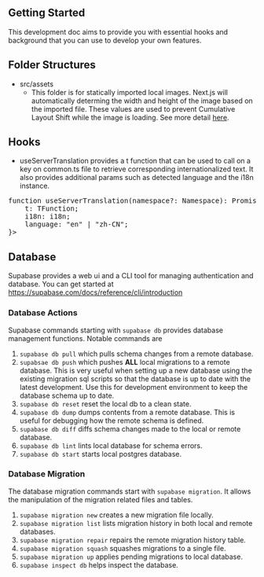 ## Getting Started
This development doc aims to provide you with essential hooks and background that you can use to develop your own features.

## Folder Structures
* src/assets
  * This folder is for statically imported local images. Next.js will automatically determing the width and height of the image based on the imported file. These values are used to prevent Cumulative Layout Shift while the image is loading. See more detail [here](https://nextjs.org/docs/app/building-your-application/optimizing/images#local-images).

## Hooks
* useServerTranslation provides a t function that can be used to call on a key on common.ts file to retrieve corresponding internationalized text. It also provides additional params such as detected language and the i18n instance.
<pre>
function useServerTranslation(namespace?: Namespace): Promise<{
    t: TFunction<Namespace, undefined>;
    i18n: i18n;
    language: "en" | "zh-CN";
}>
</pre>


## Database
Supabase provides a web ui and a CLI tool for managing authentication and database. You can get started at https://supabase.com/docs/reference/cli/introduction

### Database Actions
Supabase commands starting with `supabase db` provides database management functions. Notable commands are 
1. `supabase db pull`  which pulls schema changes from a remote database.
2. `supabsae db push` which pushes **ALL** local migrations to a remote database. This is very useful when setting up a new database using the existing migration sql scripts so that the database is up to date with the latest development. Use this for development environment to keep the database schema up to date.
3. `supabase db reset` reset the local db to a clean state.
4. `supabase db dump` dumps contents from a remote database. This is useful for debugging how the remote schema is defined.
5. `supabase db diff` diffs schema changes made to the local or remote database.
6. `supabase db lint` lints local database for schema errors.
7. `supabase db start` starts local postgres database.

### Database Migration
The database migration commands start with `supabase migration`. It allows the manipulation of the migration related files and tables.
1. `supabase migration new` creates a new migration file locally.
2. `supabase migration list` lists migration history in both local and remote databases.
3. `supabase migration repair` repairs the remote migration history table.
4. `supabase migration squash` squashes migrations to a single file.
5. `supabase migration up` applies pending migrations to local database.
6. `supabase inspect db` helps inspect the database.
